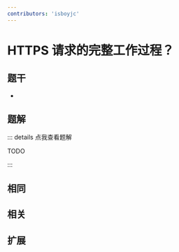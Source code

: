 ```yaml
---
contributors: 'isboyjc'
---
```


# HTTPS 请求的完整工作过程？


## 题干

- 



## 题解

::: details 点我查看题解

  TODO

:::



## 相同


## 相关


## 扩展

